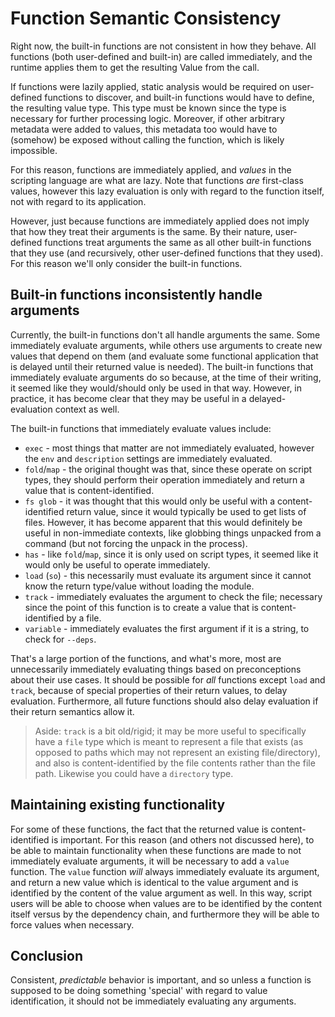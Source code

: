 # Function Semantic Consistency

Right now, the built-in functions are not consistent in how they behave. All
functions (both user-defined and built-in) are called immediately, and the
runtime applies them to get the resulting Value from the call.

If functions were lazily applied, static analysis would be required on
user-defined functions to discover, and built-in functions would have to define,
the resulting value type. This type must be known since the type is necessary
for further processing logic. Moreover, if other arbitrary metadata were added
to values, this metadata too would have to (somehow) be exposed without calling
the function, which is likely impossible.

For this reason, functions are immediately applied, and _values_ in the
scripting language are what are lazy. Note that functions _are_ first-class
values, however this lazy evaluation is only with regard to the function itself,
not with regard to its application.

However, just because functions are immediately applied does not imply that how
they treat their arguments is the same. By their nature, user-defined functions
treat arguments the same as all other built-in functions that they use (and
recursively, other user-defined functions that they used). For this reason we'll
only consider the built-in functions.

## Built-in functions inconsistently handle arguments

Currently, the built-in functions don't all handle arguments the same. Some
immediately evaluate arguments, while others use arguments to create new values
that depend on them (and evaluate some functional application that is delayed
until their returned value is needed). The built-in functions that immediately
evaluate arguments do so because, at the time of their writing, it seemed like
they would/should only be used in that way. However, in practice, it has become
clear that they may be useful in a delayed-evaluation context as well.

The built-in functions that immediately evaluate values include:
* `exec` - most things that matter are not immediately evaluated, however the
  `env` and `description` settings are immediately evaluated.
* `fold`/`map` - the original thought was that, since these operate on script
  types, they should perform their operation immediately and return a value that
  is content-identified.
* `fs glob` - it was thought that this would only be useful with a
  content-identified return value, since it would typically be used to get lists
  of files. However, it has become apparent that this would definitely be useful
  in non-immediate contexts, like globbing things unpacked from a command (but
  not forcing the unpack in the process).
* `has` - like `fold`/`map`, since it is only used on script types, it seemed
  like it would only be useful to operate immediately.
* `load` (`so`) - this necessarily must evaluate its argument since it cannot
  know the return type/value without loading the module.
* `track` - immediately evaluates the argument to check the file; necessary
  since the point of this function is to create a value that is
  content-identified by a file.
* `variable` - immediately evaluates the first argument if it is a string, to
  check for `--deps`.

That's a large portion of the functions, and what's more, most are unnecessarily
immediately evaluating things based on preconceptions about their use cases. It
should be possible for _all_ functions except `load` and `track`, because of
special properties of their return values, to delay evaluation. Furthermore, all
future functions should also delay evaluation if their return semantics allow
it.

> Aside: `track` is a bit old/rigid; it may be more useful to specifically have
> a `file` type which is meant to represent a file that exists (as opposed to
> paths which may not represent an existing file/directory), and also is
> content-identified by the file contents rather than the file path. Likewise
> you could have a `directory` type.

## Maintaining existing functionality
For some of these functions, the fact that the returned value is
content-identified is important. For this reason (and others not discussed
here), to be able to maintain functionality when these functions are made to not
immediately evaluate arguments, it will be necessary to add a `value` function.
The `value` function _will_ always immediately evaluate its argument, and return
a new value which is identical to the value argument and is identified by the
content of the value argument as well. In this way, script users will be able to
choose when values are to be identified by the content itself versus by the
dependency chain, and furthermore they will be able to force values when
necessary.

## Conclusion
Consistent, _predictable_ behavior is important, and so unless a function is
supposed to be doing something 'special' with regard to value identification, it
should not be immediately evaluating any arguments.
